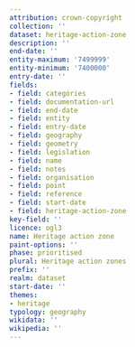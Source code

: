 ```yaml
---
attribution: crown-copyright
collection: ''
dataset: heritage-action-zone
description: ''
end-date: ''
entity-maximum: '7499999'
entity-minimum: '7400000'
entry-date: ''
fields:
- field: categories
- field: documentation-url
- field: end-date
- field: entity
- field: entry-date
- field: geography
- field: geometry
- field: legislation
- field: name
- field: notes
- field: organisation
- field: point
- field: reference
- field: start-date
- field: heritage-action-zone
key-field: ''
licence: ogl3
name: Heritage action zone
paint-options: ''
phase: prioritised
plural: Heritage action zones
prefix: ''
realm: dataset
start-date: ''
themes:
- heritage
typology: geography
wikidata: ''
wikipedia: ''
---
```

